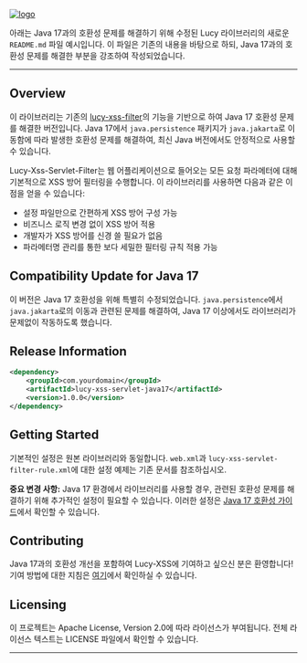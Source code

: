 [![logo](https://raw.githubusercontent.com/naver/lucy-xss-filter/master/docs/images/logo/LUCYXSS_792x269px_white.jpg)](https://github.com/naver/lucy-xss-filter)

아래는 Java 17과의 호환성 문제를 해결하기 위해 수정된 Lucy 라이브러리의 새로운 `README.md` 파일 예시입니다. 이 파일은 기존의 내용을 바탕으로 하되, Java 17과의 호환성 문제를 해결한 부분을 강조하여 작성되었습니다.

---

## Overview
이 라이브러리는 기존의 [lucy-xss-filter](https://github.com/naver/lucy-xss-filter)의 기능을 기반으로 하여 Java 17 호환성 문제를 해결한 버전입니다. Java 17에서 `java.persistence` 패키지가 `java.jakarta`로 이동함에 따라 발생한 호환성 문제를 해결하여, 최신 Java 버전에서도 안정적으로 사용할 수 있습니다.

Lucy-Xss-Servlet-Filter는 웹 어플리케이션으로 들어오는 모든 요청 파라메터에 대해 기본적으로 XSS 방어 필터링을 수행합니다. 이 라이브러리를 사용하면 다음과 같은 이점을 얻을 수 있습니다:

- 설정 파일만으로 간편하게 XSS 방어 구성 가능
- 비즈니스 로직 변경 없이 XSS 방어 적용
- 개발자가 XSS 방어를 신경 쓸 필요가 없음
- 파라메터명 관리를 통한 보다 세밀한 필터링 규칙 적용 가능

## Compatibility Update for Java 17
이 버전은 Java 17 호환성을 위해 특별히 수정되었습니다. `java.persistence`에서 `java.jakarta`로의 이동과 관련된 문제를 해결하여, Java 17 이상에서도 라이브러리가 문제없이 작동하도록 했습니다.

## Release Information

```XML
<dependency>
	<groupId>com.yourdomain</groupId>
	<artifactId>lucy-xss-servlet-java17</artifactId>
	<version>1.0.0</version>
</dependency>
```

## Getting Started
기본적인 설정은 원본 라이브러리와 동일합니다. `web.xml`과 `lucy-xss-servlet-filter-rule.xml`에 대한 설정 예제는 기존 문서를 참조하십시오.

**중요 변경 사항:** Java 17 환경에서 라이브러리를 사용할 경우, 관련된 호환성 문제를 해결하기 위해 추가적인 설정이 필요할 수 있습니다. 이러한 설정은 [Java 17 호환성 가이드](https://example.com/java-17-compatibility-guide)에서 확인할 수 있습니다.

## Contributing
Java 17과의 호환성 개선을 포함하여 Lucy-XSS에 기여하고 싶으신 분은 환영합니다! 기여 방법에 대한 지침은 [여기](https://github.com/yourfork/lucy-xss-servlet-filter-java17/contributing)에서 확인하실 수 있습니다.

## Licensing
이 프로젝트는 Apache License, Version 2.0에 따라 라이선스가 부여됩니다. 전체 라이선스 텍스트는 LICENSE 파일에서 확인할 수 있습니다.

---
